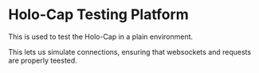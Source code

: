 # Holo-Cap Testing Platform
This is used to test the Holo-Cap in a plain environment.

This lets us simulate connections, ensuring that websockets and requests are properly teested.